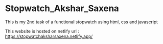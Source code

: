 # Stopwatch_Akshar_Saxena
This is my 2nd task of a functional stopwatch using html, css and javascript

This website is hosted on netlify
url : https://stopwatchaksharsaxena.netlify.app/
